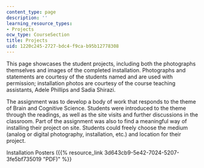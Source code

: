 ```yaml
---
content_type: page
description: ''
learning_resource_types:
- Projects
ocw_type: CourseSection
title: Projects
uid: 1220c245-2727-bdc4-f9ca-b95b12778308
---
```


This page showcases the student projects, including both the photographs themselves and images of the completed installation. Photographs and statements are courtesy of the students named and are used with permission; installation photos are courtesy of the course teaching assistants, Adele Phillips and Sadia Shirazi.

The assignment was to develop a body of work that responds to the theme of Brain and Cognitive Science. Students were introduced to the theme through the readings, as well as the site visits and further discussions in the classroom. Part of the assignment was also to find a meaningful way of installing their project on site. Students could freely choose the medium (analog or digital photography, installation, etc.) and location for their project.

Installation Posters ({{% resource_link 3d643cb9-5e42-7024-5207-3fe5bf735019 "PDF)" %}}